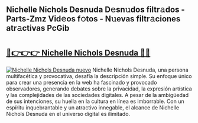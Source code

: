 ## Nichelle Nichols Desnuda D𝚎sn𝚞dos filtr𝚊dos - Parts-Zmz Vid𝚎os f𝚘tos - N𝚞evas filtr𝚊ciones atr𝚊ctivas PcGib

# <h2><a href="http://mb4itgs.tromn.icu/?c=Nichelle+Nichols+Desnuda">🔗👉👉👉 Nichelle Nichols Desnuda 🔗🔗</a></h2>

[![Nichelle Nichols Desnuda nuevo](https://i.imgur.com/pEAQMta.gif)](http://mb4itgs.tromn.icu/?c=Nichelle+Nichols+Desnuda)
Nichelle Nichols Desnuda, una persona multifacética y provocativa, desafía la descripción simple. Su enfoque único para crear una presencia en la web ha fascinado y provocado observadores, generando debates sobre la privacidad, la expresión artística y las complejidades de las sociedades digitales. A pesar de la ambigüedad de sus intenciones, su huella en la cultura en línea es imborrable. Con un espíritu inquebrantable y un atractivo innegable, el alcance de Nichelle Nichols Desnuda en el universo digital es ilimitado.

